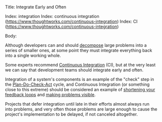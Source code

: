 Title: Integrate Early and Often

Index: integration
Index: continuous integration (https://www.thoughtworks.com/continuous-integration)
Index: CI (https://www.thoughtworks.com/continuous-integration)

Body:

Although developers can and should [decompose][] large problems into a series of smaller ones, at some point they must integrate everything back into a single working whole.

Some experts recommend <a href="https://www.thoughtworks.com/continuous-integration" target="ref">Continuous Integration</a> (CI), but at the very least we can say that development teams should integrate early and often.

Integration of a system's components is an example of the "check" step in the [Plan-Do-Check-Act][pdca] cycle, and Continuous Integration (or something close to this extreme) should be considered an example of [shortening your feedback loops][loops] and [making problems visible][problems].

Projects that defer integration until late in their efforts almost always run into problems, and very often those problems are large enough to cause the project's implementation to be delayed, if not canceled altogether.

[decompose]: decomposition.html
[loops]: shorten-feedback-loops.html
[pdca]: plan-do-check-act.html


[problems]: make-problems-visible.html
